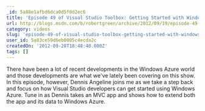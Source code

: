 ```yaml
---
_id: 5a88e1afbd6dca0d5f0d2ec6
title: 'Episode 49 of Visual Studio Toolbox: Getting Started with Windows Azure'
url: http://blogs.msdn.com/b/robertgreen/archive/2012/09/19/episode-49-of-visual-studio-toolbox-getting-started-with-windows-azure.aspx
category: videos
slug: 'episode-49-of-visual-studio-toolbox-getting-started-with-windows-azure'
user_id: 5a83ce59d6eb0005c4ecda2c
createdOn: '2012-09-28T18:48:40.000Z'
tags: []
---
```


There have been a lot of recent developments in the Windows Azure world and those developments are what we've lately been covering on this show. In this episode, however, Dennis Angeline joins me as we take a step back and focus on how Visual Studio developers can get started using Windows Azure. Tune in as Dennis takes an MVC app and shows how to extend both the app and its data to Windows Azure.
